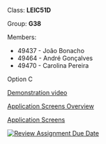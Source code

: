 Class: **LEIC51D**

Group: **G38**

Members:
 - 49437 - João Bonacho
 - 49464 - André Gonçalves
 - 49470 - Carolina Pereira

Option C

[Demonstration video](https://youtu.be/NfdkDKCLKys)

[Application Screens Overview](./docs/app-screens-overview.md)

[Application Screens](./docs/app-screens.md)

[![Review Assignment Due Date](https://classroom.github.com/assets/deadline-readme-button-24ddc0f5d75046c5622901739e7c5dd533143b0c8e959d652212380cedb1ea36.svg)](https://classroom.github.com/a/REvBSC4c)
